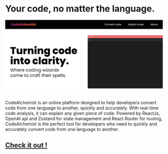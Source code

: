 # Your code, no matter the language.

![CodeAlchemist landing page image](./public/CodeAlchemist-3.jpg)

CodeAlchemist is an online platform designed to help developers convert code from one language to another, quickly and accurately. With real-time code analysis, it can explain any given piece of code. Powered by ReactJs, OpenAI api and Zustand for state management and React Router for routing, CodeAlchemist is the perfect tool for developers who need to quickly and accurately convert code from one language to another.

## [Check it out !](#)
